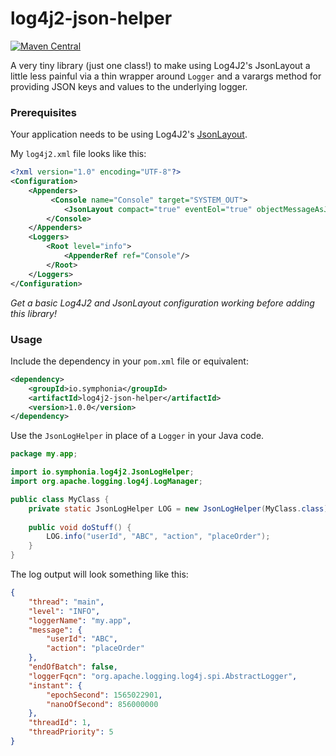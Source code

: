 # log4j2-json-helper

[![Maven Central](https://img.shields.io/maven-central/v/io.symphonia/log4j2-json-helper.svg)](https://search.maven.org/artifact/io.symphonia/log4j2-json-helper)

A very tiny library (just one class!) to make using Log4J2's JsonLayout a little less painful via a thin wrapper around `Logger` and a varargs method for providing JSON keys and values to the underlying logger.

### Prerequisites

Your application needs to be using Log4J2's [JsonLayout](https://logging.apache.org/log4j/2.x/manual/layouts.html#JSONLayout).

My `log4j2.xml` file looks like this:

```xml
<?xml version="1.0" encoding="UTF-8"?>
<Configuration>
    <Appenders>
         <Console name="Console" target="SYSTEM_OUT">
            <JsonLayout compact="true" eventEol="true" objectMessageAsJsonObject="true"/>
        </Console>
    </Appenders>
    <Loggers>
        <Root level="info">
            <AppenderRef ref="Console"/>
        </Root>
    </Loggers>
</Configuration>
```

*Get a basic Log4J2 and JsonLayout configuration working before adding this library!*

### Usage

Include the dependency in your `pom.xml` file or equivalent:

```xml
<dependency>
    <groupId>io.symphonia</groupId>
    <artifactId>log4j2-json-helper</artifactId>
    <version>1.0.0</version>
</dependency>

```

Use the `JsonLogHelper` in place of a `Logger` in your Java code.

```java
package my.app;

import io.symphonia.log4j2.JsonLogHelper;
import org.apache.logging.log4j.LogManager;

public class MyClass {
    private static JsonLogHelper LOG = new JsonLogHelper(MyClass.class);
    
    public void doStuff() {
        LOG.info("userId", "ABC", "action", "placeOrder");
    }
}
```

The log output will look something like this:

```json
{
    "thread": "main",
    "level": "INFO",
    "loggerName": "my.app",
    "message": {
        "userId": "ABC",
        "action": "placeOrder"
    },
    "endOfBatch": false,
    "loggerFqcn": "org.apache.logging.log4j.spi.AbstractLogger",
    "instant": {
        "epochSecond": 1565022901,
        "nanoOfSecond": 856000000
    },
    "threadId": 1,
    "threadPriority": 5
}
```
